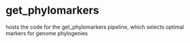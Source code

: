 # get_phylomarkers
hosts the code for the get_phylomarkers pipeline, which selects optimal markers for genome phylogenies
